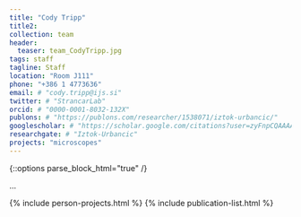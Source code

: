 ```yaml
---
title: "Cody Tripp" 
title2: 
collection: team 
header: 
  teaser: team_CodyTripp.jpg 
tags: staff 
tagline: Staff 
location: "Room J111" 
phone: "+386 1 4773636" 
email: # "cody.tripp@ijs.si" 
twitter: # "StrancarLab" 
orcid: # "0000-0001-8032-132X" 
publons: # "https://publons.com/researcher/1538071/iztok-urbancic/" 
googlescholar: # "https://scholar.google.com/citations?user=zyFnpCQAAAAJ"
researchgate: # "Iztok-Urbancic" 
projects: "microscopes"
---
```


{::options parse_block_html="true" /}

...

{% include person-projects.html %} {% include publication-list.html %}